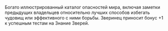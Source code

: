 Богато иллюстрированный каталог опасностей мира, включая заметки предыдущих владельцев относительно лучших способов избегать чудовищ или эффективного с ними борьбы. Зверинец приносит бонус +1 к успешным тестам на Знание Зверей.